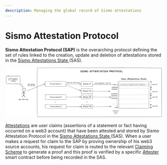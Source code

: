 ```yaml
---
description: Managing the global record of Sismo attestations
---
```


# Sismo Attestation Protocol

**Sismo Attestation Protocol (SAP)** is the overarching protocol defining the set of rules linked to the creation, update and deletion of attestations stored in the [Sismo Attestations State ](../architecture/sismo-attestations-state/)(SAS).

![](<../.gitbook/assets/Sismo Attestation Protocol.png>)

[Attestations](../architecture/sismo-attestations-state/standard-attestation-format.md) are user claims (assertions of a statement or fact having occurred on a web3 account) that have been attested and stored by Sismo Attestation Protocol in the [Sismo Attestations State ](../architecture/sismo-attestations-state/)(SAS). When a user makes a request for claim to the SAP by proving ownership of his web3 source accounts, his request for claim is routed to the relevant [Claiming Scheme](claiming-protocols/) to generate a proof and this proof is verified by a specific [Attester](attesters.md) smart contract before being recorded in the SAS.

